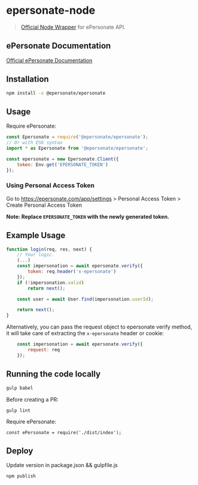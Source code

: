 # epersonate-node
> [Official Node Wrapper](https://www.npmjs.com/package/@epersonate/epersonate) for ePersonate API.

## ePersonate Documentation

[Official ePersonate Documentation](http://docs.epersonate.com)

## Installation

```bash
npm install -s @epersonate/epersonate
```


## Usage

Require ePersonate:

```js
const Epersonate = require('@epersonate/epersonate'); 
// Or with ES6 syntax
import * as Epersonate from '@epersonate/epersonate';

const epersonate = new Epersonate.Client({
    token: Env.get('EPERSONATE_TOKEN')
});
```


### Using Personal Access Token

Go to https://epersonate.com/app/settings > Personal Access Token > Create Personal Access Token

**Note: Replace `EPERSONATE_TOKEN` with the newly generated token.**


## Example Usage

```javascript
function login(req, res, next) {
    // Your logic.
    (...)
    const impersonation = await epersonate.verify({
        token: req.header('x-epersonate')
    });
    if (!impersonation.valid)
        return next();

    const user = await User.find(impersonation.userId);

    return next();
}
```

Alternatively, you can pass the request object to epersonate verify method, it will take care of extracting the `x-epersonate` header or cookie:

```javascript
    const impersonation = await epersonate.verify({
        request: req
    });
```

## Running the code locally

```bash
gulp babel
```

Before creating a PR:

```
gulp lint
```


Require ePersonate:

```node
const ePersonate = require('./dist/index');
```

## Deploy

Update version in package.json && gulpfile.js

```bash
npm publish
```